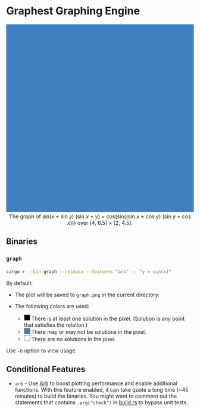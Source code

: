 # Graphest Graphing Engine

<p align="center">
  <img src="images/cover.gif"><br>
  The graph of sin(<i>x</i> ± sin <i>y</i>) (sin <i>x</i> ± <i>y</i>) = cos(sin((sin <i>x</i> ± cos <i>y</i>) (sin <i>y</i> ± cos <i>x</i>))) over [4, 6.5] × [2, 4.5].
</p>

## Binaries

### `graph`

```bash
cargo r --bin graph --release --features "arb" -- "y = sin(x)"
```

By default:

- The plot will be saved to `graph.png` in the current directory.

- The following colors are used:
  - ![Black](images/black.png) There is at least one solution in the pixel. (Solution is any point that satisfies the relation.)
  - ![Blue](images/blue.png) There may or may not be solutions in the pixel.
  - ![White](images/white.png) There are no solutions in the pixel.

Use `-h` option to view usage.

## Conditional Features

- `arb` - Use [Arb](https://arblib.org) to boost plotting performance and enable additional functions. With this feature enabled, it can take quote a long time (~45 minutes) to build the binaries. You might want to comment out the statements that contains `.arg("check")` in [build.rs](build.rs) to bypass unit tests.
